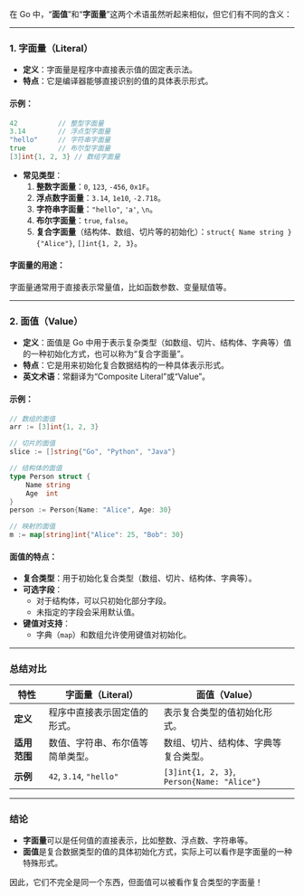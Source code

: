 在 Go 中，“**面值**”和“**字面量**”这两个术语虽然听起来相似，但它们有不同的含义：

---

### 1. **字面量（Literal）**

- **定义**：字面量是程序中直接表示值的固定表示法。
- **特点**：它是编译器能够直接识别的值的具体表示形式。

#### 示例：

```go
42          // 整型字面量
3.14        // 浮点型字面量
"hello"     // 字符串字面量
true        // 布尔型字面量
[3]int{1, 2, 3} // 数组字面量
```

- **常见类型**：
    1. **整数字面量**：`0`, `123`, `-456`, `0x1F`。
    2. **浮点数字面量**：`3.14`, `1e10`, `-2.718`。
    3. **字符串字面量**：`"hello"`, `'a'`, `\n`。
    4. **布尔字面量**：`true`, `false`。
    5. **复合字面量**（结构体、数组、切片等的初始化）：`struct{ Name string }{"Alice"}`, `[]int{1, 2, 3}`。

#### 字面量的用途：

字面量通常用于直接表示常量值，比如函数参数、变量赋值等。

---

### 2. **面值（Value）**

- **定义**：面值是 Go 中用于表示复杂类型（如数组、切片、结构体、字典等）值的一种初始化方式，也可以称为“复合字面量”。
- **特点**：它是用来初始化复合数据结构的一种具体表示形式。
- **英文术语**：常翻译为“Composite Literal”或“Value”。

#### 示例：

```go
// 数组的面值
arr := [3]int{1, 2, 3}

// 切片的面值
slice := []string{"Go", "Python", "Java"}

// 结构体的面值
type Person struct {
    Name string
    Age  int
}
person := Person{Name: "Alice", Age: 30}

// 映射的面值
m := map[string]int{"Alice": 25, "Bob": 30}
```

#### 面值的特点：

- **复合类型**：用于初始化复合类型（数组、切片、结构体、字典等）。
- **可选字段**：
    - 对于结构体，可以只初始化部分字段。
    - 未指定的字段会采用默认值。
- **键值对支持**：
    - 字典（`map`）和数组允许使用键值对初始化。

---

### **总结对比**

|特性|字面量（Literal）|面值（Value）|
|---|---|---|
|**定义**|程序中直接表示固定值的形式。|表示复合类型的值初始化形式。|
|**适用范围**|数值、字符串、布尔值等简单类型。|数组、切片、结构体、字典等复合类型。|
|**示例**|`42`, `3.14`, `"hello"`|`[3]int{1, 2, 3}`, `Person{Name: "Alice"}`|

---

### 结论

- **字面量**可以是任何值的直接表示，比如整数、浮点数、字符串等。
- **面值**是复合数据类型的值的具体初始化方式，实际上可以看作是字面量的一种特殊形式。

因此，它们不完全是同一个东西，但面值可以被看作复合类型的字面量！